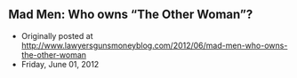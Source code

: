 ## Mad Men: Who owns “The Other Woman”?

 * Originally posted at http://www.lawyersgunsmoneyblog.com/2012/06/mad-men-who-owns-the-other-woman
 * Friday, June 01, 2012

 